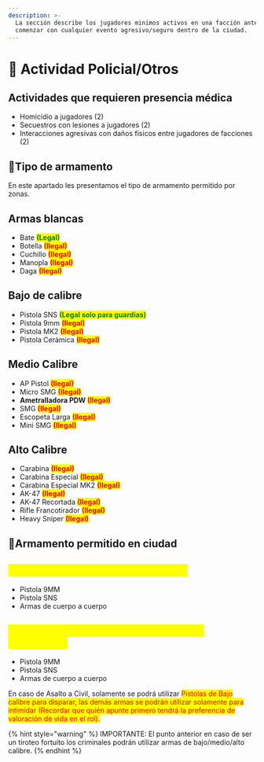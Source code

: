 ```yaml
---
description: >-
  La sección describe los jugadores minimos activos en una facción antes de
  comenzar con cualquier evento agresivo/seguro dentro de la ciudad.
---
```


# 👮 Actividad Policial/Otros

## Actividades que requieren presencia médica

* Homicidio a jugadores (2)
* Secuestros con lesiones a jugadores (2)
* Interacciones agresivas con daños físicos entre jugadores de facciones (2)

## 🧨Tipo de armamento

En este apartado les presentamos el tipo de armamento permitido por zonas.

## Armas blancas

* Bate <mark style="color:green;">**(Legal)**</mark>
* Botella <mark style="color:red;">**(Ilegal)**</mark>
* Cuchillo <mark style="color:red;">**(Ilegal)**</mark>
* Manopla <mark style="color:red;">**(Ilegal)**</mark>
* Daga <mark style="color:red;">**(Ilegal)**</mark>

## Bajo de calibre <a href="#bajo-de-calibre" id="bajo-de-calibre"></a>

* Pistola SNS <mark style="color:green;">**(Legal**</mark><mark style="color:green;">**&#x20;**</mark><mark style="color:green;">**solo para guardias)**</mark>
* Pistola 9mm <mark style="color:red;">**(Ilegal)**</mark>
* Pistola MK2 <mark style="color:red;">**(Ilegal)**</mark>
* Pistola Cerámica <mark style="color:red;">**(Ilegal)**</mark>

## Medio Calibre <a href="#medio-calibre" id="medio-calibre"></a>

* AP Pistol <mark style="color:red;">**(Ilegal)**</mark>
* Micro SMG <mark style="color:red;">**(Ilegal)**</mark>
* **Ametralladora PDW&#x20;**<mark style="color:red;">**(Ilegal)**</mark>
* SMG <mark style="color:red;">**(Ilegal)**</mark>
* Escopeta Larga <mark style="color:red;">**(Ilegal)**</mark>
* Mini SMG <mark style="color:red;">**(Ilegal)**</mark>

## Alto Calibre <a href="#alto-calibre" id="alto-calibre"></a>

* Carabina <mark style="color:red;">**(Ilegal)**</mark>
* Carabina Especial <mark style="color:red;">**(Ilegal)**</mark>
* Carabina Especial MK2 <mark style="color:red;">**(Ilegal)**</mark>
* AK-47 <mark style="color:red;">**(Ilegal)**</mark>
* AK-47 Recortada <mark style="color:red;">**(Ilegal)**</mark>
* Rifle Francotirador <mark style="color:red;">**(Ilegal)**</mark>
* Heavy Sniper <mark style="color:red;">**(Ilegal)**</mark>

## 🔫Armamento permitido en ciudad

## <mark style="color:yellow;">Armas permitidas para ciudadanos:</mark> <a href="#armas-permitidas-para-ciudadanos" id="armas-permitidas-para-ciudadanos"></a>

* Pistola 9MM
* Pistola SNS
* Armas de cuerpo a cuerpo

## <mark style="color:yellow;">Armas permitidas para Organizaciones Delictuales:</mark> <a href="#armas-permitidas-para-organizaciones-delictuales" id="armas-permitidas-para-organizaciones-delictuales"></a>

* Pistola 9MM
* Pistola SNS
* Armas de cuerpo a cuerpo

En caso de Asalto a Civil, solamente se podrá utilizar <mark style="color:red;">Pistolas de Bajo calibre para disparar, las demás armas se podrán utilizar solamente para intimidar (Recordar que quién apunte primero tendrá la preferencia de valoración de vida en el rol).</mark>

{% hint style="warning" %}
IMPORTANTE: El punto anterior en caso de ser un tiroteo fortuito los criminales podrán utilizar armas de bajo/medio/alto calibre.
{% endhint %}
